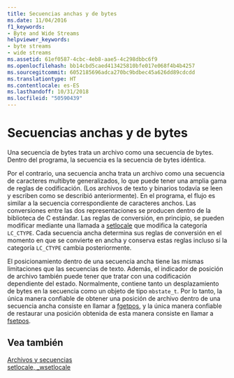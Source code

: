 ```yaml
---
title: Secuencias anchas y de bytes
ms.date: 11/04/2016
f1_keywords:
- Byte and Wide Streams
helpviewer_keywords:
- byte streams
- wide streams
ms.assetid: 61ef0587-4cbc-4eb8-aae5-4c298dbbc6f9
ms.openlocfilehash: bb14cbd5caed413425810bfe017e068f4b4b4257
ms.sourcegitcommit: 6052185696adca270bc9bdbec45a626dd89cdcdd
ms.translationtype: HT
ms.contentlocale: es-ES
ms.lasthandoff: 10/31/2018
ms.locfileid: "50590439"
---
```

# <a name="byte-and-wide-streams"></a>Secuencias anchas y de bytes

Una secuencia de bytes trata un archivo como una secuencia de bytes. Dentro del programa, la secuencia es la secuencia de bytes idéntica.

Por el contrario, una secuencia ancha trata un archivo como una secuencia de caracteres multibyte generalizados, lo que puede tener una amplia gama de reglas de codificación. (Los archivos de texto y binarios todavía se leen y escriben como se describió anteriormente). En el programa, el flujo es similar a la secuencia correspondiente de caracteres anchos. Las conversiones entre las dos representaciones se producen dentro de la biblioteca de C estándar. Las reglas de conversión, en principio, se pueden modificar mediante una llamada a [setlocale](../c-runtime-library/reference/setlocale-wsetlocale.md) que modifica la categoría `LC_CTYPE`. Cada secuencia ancha determina sus reglas de conversión en el momento en que se convierte en ancha y conserva estas reglas incluso si la categoría `LC_CTYPE` cambia posteriormente.

El posicionamiento dentro de una secuencia ancha tiene las mismas limitaciones que las secuencias de texto. Además, el indicador de posición de archivo también puede tener que tratar con una codificación dependiente del estado. Normalmente, contiene tanto un desplazamiento de bytes en la secuencia como un objeto de tipo `mbstate_t`. Por lo tanto, la única manera confiable de obtener una posición de archivo dentro de una secuencia ancha consiste en llamar a [fgetpos](../c-runtime-library/reference/fgetpos.md), y la única manera confiable de restaurar una posición obtenida de esta manera consiste en llamar a [fsetpos](../c-runtime-library/reference/fsetpos.md).

## <a name="see-also"></a>Vea también

[Archivos y secuencias](../c-runtime-library/files-and-streams.md)<br/>
[setlocale, _wsetlocale](../c-runtime-library/reference/setlocale-wsetlocale.md)